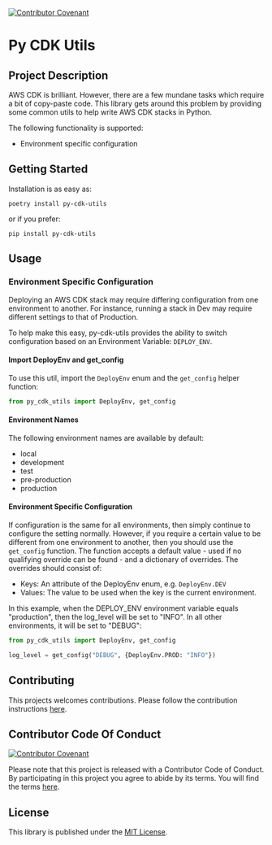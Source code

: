 [![Contributor Covenant](https://img.shields.io/badge/Contributor%20Covenant-v2.0%20adopted-ff69b4.svg)](CODE_OF_CONDUCT.md)

# Py CDK Utils

## Project Description

AWS CDK is brilliant. However, there are a few mundane tasks which require a bit of copy-paste code. This library gets
around this problem by providing some common utils to help write AWS CDK stacks in Python.

The following functionality is supported:

- Environment specific configuration

## Getting Started

Installation is as easy as:

```commandline
poetry install py-cdk-utils
```

or if you prefer:

```commandline
pip install py-cdk-utils
```

## Usage

### Environment Specific Configuration

Deploying an AWS CDK stack may require differing configuration from one environment to another. For instance, running a
stack in Dev may require different settings to that of Production.

To help make this easy, py-cdk-utils provides the ability to switch configuration based on an Environment Variable:
`DEPLOY_ENV`.

#### Import DeployEnv and get_config

To use this util, import the `DeployEnv` enum and the `get_config` helper function:

```python
from py_cdk_utils import DeployEnv, get_config
```

#### Environment Names

The following environment names are available by default:

- local
- development
- test
- pre-production
- production

#### Environment Specific Configuration

If configuration is the same for all environments, then simply continue to configure the setting normally. However, if
you require a certain value to be different from one environment to another, then you should use the `get_config`
function. The function accepts a default value - used if no qualifying override can be found - and a dictionary of
overrides. The overrides should consist of:

- Keys: An attribute of the DeployEnv enum, e.g. `DeployEnv.DEV`
- Values: The value to be used when the key is the current environment.

In this example, when the DEPLOY_ENV environment variable equals "production", then the log_level will be set to "INFO".
In all other environments, it will be set to "DEBUG":

```python
from py_cdk_utils import DeployEnv, get_config

log_level = get_config("DEBUG", {DeployEnv.PROD: "INFO"})
```

## Contributing

This projects welcomes contributions. Please follow the contribution instructions [here](CONTRIBUTING.md).

## Contributor Code Of Conduct

[![Contributor Covenant](https://img.shields.io/badge/Contributor%20Covenant-v2.0%20adopted-ff69b4.svg)](CODE_OF_CONDUCT.md)

Please note that this project is released with a Contributor Code of Conduct. By participating in this project you agree
to abide by its terms. You will find the terms [here](CODE_OF_CONDUCT.md).

## License

This library is published under the [MIT License](LICENSE.md).
